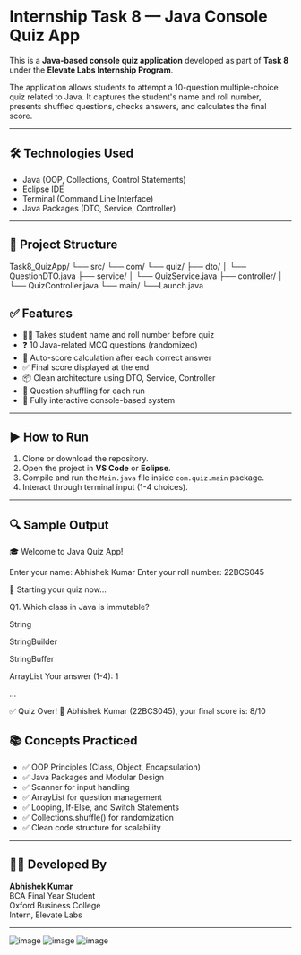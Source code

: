 #  Internship Task 8 — Java Console Quiz App

This is a **Java-based console quiz application** developed as part of **Task 8** under the **Elevate Labs Internship Program**.

The application allows students to attempt a 10-question multiple-choice quiz related to Java. It captures the student's name and roll number, presents shuffled questions, checks answers, and calculates the final score.

---

## 🛠 Technologies Used

- Java (OOP, Collections, Control Statements)
- Eclipse IDE
- Terminal (Command Line Interface)
- Java Packages (DTO, Service, Controller)

---

## 📁 Project Structure

Task8_QuizApp/
└── src/
└── com/
└── quiz/
├── dto/
│ └── QuestionDTO.java
├── service/
│ └── QuizService.java
├── controller/
│ └── QuizController.java
└── main/
└──Launch.java


## ✅ Features

- 🧑‍🎓 Takes student name and roll number before quiz
- ❓ 10 Java-related MCQ questions (randomized)
- 🎯 Auto-score calculation after each correct answer
- ✅ Final score displayed at the end
- 📦 Clean architecture using DTO, Service, Controller
- 🔄 Question shuffling for each run
- 🧪 Fully interactive console-based system

---

## ▶️ How to Run

1. Clone or download the repository.
2. Open the project in **VS Code** or **Eclipse**.
3. Compile and run the `Main.java` file inside `com.quiz.main` package.
4. Interact through terminal input (1-4 choices).

---

## 🔍 Sample Output

🎓 Welcome to Java Quiz App!

Enter your name: Abhishek Kumar
Enter your roll number: 22BCS045

📝 Starting your quiz now...

Q1. Which class in Java is immutable?

String

StringBuilder

StringBuffer

ArrayList
Your answer (1-4): 1

...

✅ Quiz Over!
🎯 Abhishek Kumar (22BCS045), your final score is: 8/10


## 📚 Concepts Practiced

- ✅ OOP Principles (Class, Object, Encapsulation)
- ✅ Java Packages and Modular Design
- ✅ Scanner for input handling
- ✅ ArrayList for question management
- ✅ Looping, If-Else, and Switch Statements
- ✅ Collections.shuffle() for randomization
- ✅ Clean code structure for scalability

---

## 👨‍💻 Developed By

**Abhishek Kumar**  
BCA Final Year Student  
Oxford Business College  
Intern, Elevate Labs

---
![image](https://github.com/user-attachments/assets/a04ac3cc-177d-4e58-9189-0e06ad3170d5)
![image](https://github.com/user-attachments/assets/a14a1073-10c1-49a1-ae5c-9dab99cbdbaa)
![image](https://github.com/user-attachments/assets/ca0d051a-4c33-4007-b121-e157ef6d9262)
